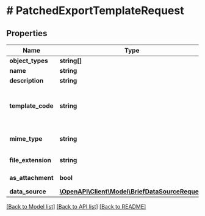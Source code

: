 # # PatchedExportTemplateRequest

## Properties

Name | Type | Description | Notes
------------ | ------------- | ------------- | -------------
**object_types** | **string[]** |  | [optional]
**name** | **string** |  | [optional]
**description** | **string** |  | [optional]
**template_code** | **string** | Jinja2 template code. The list of objects being exported is passed as a context variable named &lt;code&gt;queryset&lt;/code&gt;. | [optional]
**mime_type** | **string** | Defaults to &lt;code&gt;text/plain; charset&#x3D;utf-8&lt;/code&gt; | [optional]
**file_extension** | **string** | Extension to append to the rendered filename | [optional]
**as_attachment** | **bool** | Download file as attachment | [optional]
**data_source** | [**\OpenAPI\Client\Model\BriefDataSourceRequest**](BriefDataSourceRequest.md) |  | [optional]

[[Back to Model list]](../../README.md#models) [[Back to API list]](../../README.md#endpoints) [[Back to README]](../../README.md)
